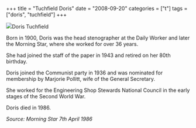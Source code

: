 +++
title = "Tuchfield Doris"
date = "2008-09-20"
categories = ["t"]
tags = ["doris", "tuchfield"]
+++

![](http://79.170.40.183/grahamstevenson.me.uk/images/stories/tuchfield%20doris.jpg)Doris Tuchfield

Born in 1900, Doris was the head stenographer at the Daily Worker and later the Morning Star, where she worked for over 36 years.

She had joined the staff of the paper in 1943 and retired on her 80th birthday.

Doris joined the Communist party in 1936 and was nominated for membership by Marjorie Pollitt, wife of the General Secretary.

She worked for the Engineering Shop Stewards National Council in the early stages of the Second World War.

Doris died in 1986.

_Source: Morning Star 7th April 1986_
